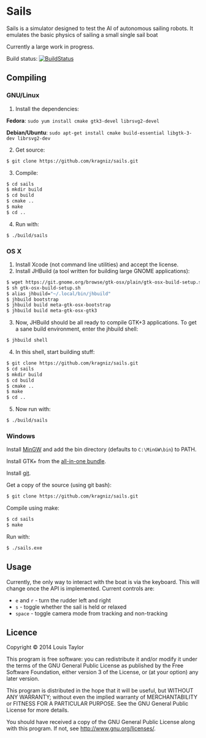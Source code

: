Sails
====

Sails is a simulator designed to test the AI of autonomous sailing robots. It
emulates the basic physics of sailing a small single sail boat

Currently a large work in progress.

Build status: [![BuildStatus](https://travis-ci.org/kragniz/sails.png?branch=master)](https://travis-ci.org/kragniz/sails)

Compiling
---------

### GNU/Linux

  1. Install the dependencies:

  __Fedora__: `sudo yum install cmake gtk3-devel librsvg2-devel`

  __Debian/Ubuntu__: `sudo apt-get install cmake build-essential libgtk-3-dev librsvg2-dev`

  2. Get source:

  ```bash
  $ git clone https://github.com/kragniz/sails.git
  ```

  3. Compile:

  ```bash
  $ cd sails
  $ mkdir build
  $ cd build
  $ cmake ..
  $ make
  $ cd ..
  ```

  4. Run with:

  ```bash
  $ ./build/sails
  ```

### OS X

  1. Install Xcode (not command line utilities) and accept the license.
  2. Install JHBuild (a tool written for building large GNOME applications):

  ```bash
  $ wget https://git.gnome.org/browse/gtk-osx/plain/gtk-osx-build-setup.sh
  $ sh gtk-osx-build-setup.sh
  $ alias jhbuild="~/.local/bin/jhbuild"
  $ jhbuild bootstrap
  $ jhbuild build meta-gtk-osx-bootstrap
  $ jhbuild build meta-gtk-osx-gtk3
  ```

  3. Now, JHBuild should be all ready to compile GTK+3 applications. To get a
     sane build environment, enter the jhbuild shell:

  ```bash
  $ jhbuild shell
  ```

  4. In this shell, start building stuff:

  ```bash
  $ git clone https://github.com/kragniz/sails.git
  $ cd sails
  $ mkdir build
  $ cd build
  $ cmake ..
  $ make
  $ cd ..
  ```

  5. Now run with:

  ```bash
  $ ./build/sails
  ```

### Windows

Install [MinGW](http://www.mingw.org/) and add the bin directory (defaults to
`C:\MinGW\bin`) to PATH.

Install GTK+ from the [all-in-one bundle](http://www.gtk.org/download/win32_tutorial.php).

Install [git](http://git-scm.com/download/win).

Get a copy of the source (using git bash):

```bash
$ git clone https://github.com/kragniz/sails.git
```

Compile using make:

```bash
$ cd sails
$ make
```

Run with:

```bash
$ ./sails.exe
```


Usage
-----

Currently, the only way to interact with the boat is via the keyboard. This
will change once the API is implemented. Current controls are:

  - `e` and `r` - turn the rudder left and right
  - `s` - toggle whether the sail is held or relaxed
  - `space` - toggle camera mode from tracking and non-tracking

Licence
-------

Copyright © 2014 Louis Taylor

This program is free software: you can redistribute it and/or modify it under
the terms of the GNU General Public License as published by the Free Software
Foundation, either version 3 of the License, or (at your option) any later
version.

This program is distributed in the hope that it will be useful, but WITHOUT ANY
WARRANTY; without even the implied warranty of MERCHANTABILITY or FITNESS FOR A
PARTICULAR PURPOSE.  See the GNU General Public License for more details.

You should have received a copy of the GNU General Public License along with
this program.  If not, see <http://www.gnu.org/licenses/>.
